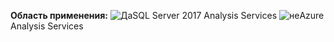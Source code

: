**Область применения:** ![Да](media/yes.png)SQL Server 2017 Analysis Services ![не](media/no.png)Azure Analysis Services